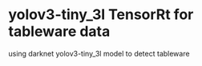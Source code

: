 # yolov3-tiny_3l TensorRt for tableware data
 using darknet yolov3-tiny_3l model to detect tableware 
